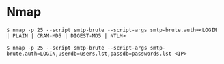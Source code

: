 # Nmap

`$ nmap -p 25 --script smtp-brute --script-args smtp-brute.auth=<LOGIN | PLAIN | CRAM-MD5 | DIGEST-MD5 | NTLM>`

`$ nmap -p 25 --script smtp-brute --script-args smtp-brute.auth=LOGIN,userdb=users.lst,passdb=passwords.lst <IP>`